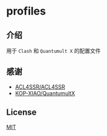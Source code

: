 # profiles

## 介绍

用于 `Clash` 和 `Quantumult X` 的配置文件

## 感谢

- [ACL4SSR/ACL4SSR](https://github.com/ACL4SSR/ACL4SSR/tree/master)
- [KOP-XIAO/QuantumultX](https://github.com/KOP-XIAO/QuantumultX)

## License

[MIT](./LICENSE)
